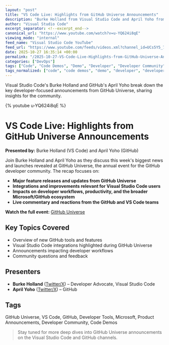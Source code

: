 ```yaml
---
layout: "post"
title: "VS Code Live: Highlights from GitHub Universe Announcements"
description: "Burke Holland from Visual Studio Code and April Yoho from GitHub provide a recap of major announcements from this week's GitHub Universe event. The discussion covers new features, tools, and integrations relevant to developers working with GitHub and Visual Studio Code, with a focus on advancements in developer productivity and ecosystem updates."
author: "Visual Studio Code"
excerpt_separator: <!--excerpt_end-->
canonical_url: "https://www.youtube.com/watch?v=u-YQ624i8qE"
viewing_mode: "internal"
feed_name: "Visual Studio Code YouTube"
feed_url: "https://www.youtube.com/feeds/videos.xml?channel_id=UCs5Y5_7XK8HLDX0SLNwkd3w"
date: 2025-10-27 16:35:14 +00:00
permalink: "/2025-10-27-VS-Code-Live-Highlights-from-GitHub-Universe-Announcements.html"
categories: ["DevOps"]
tags: ["Code", "Code Demos", "Demo", "Developer", "Developer Community", "Developer Tools", "Developerevents", "DevOps", "Event Recap", "GitHub", "GitHub Universe", "Githubuniverse", "Microsoft", "Product Announcements", "Software Developer", "Software Development", "Videos", "VS Code"]
tags_normalized: ["code", "code demos", "demo", "developer", "developer community", "developer tools", "developerevents", "devops", "event recap", "github", "github universe", "githubuniverse", "microsoft", "product announcements", "software developer", "software development", "videos", "vs code"]
---
```


Visual Studio Code's Burke Holland and GitHub's April Yoho break down the key developer-focused announcements from GitHub Universe, sharing insights for the community.<!--excerpt_end-->

{% youtube u-YQ624i8qE %}

# VS Code Live: Highlights from GitHub Universe Announcements

**Presented by:** Burke Holland (VS Code) and April Yoho (GitHub)

Join Burke Holland and April Yoho as they discuss this week's biggest news and launches revealed at GitHub Universe, the annual event for the GitHub developer community. The recap focuses on:

- **Major feature releases and updates from GitHub Universe**
- **Integrations and improvements relevant for Visual Studio Code users**
- **Impacts on developer workflows, productivity, and the broader Microsoft/GitHub ecosystem**
- **Live commentary and reactions from the GitHub and VS Code teams**

**Watch the full event:** [GitHub Universe](https://githubuniverse.com/)

## Key Topics Covered

- Overview of new GitHub tools and features
- Visual Studio Code integrations highlighted during GitHub Universe
- Announcements impacting developer workflows
- Community questions and feedback

## Presenters

- **Burke Holland** ([Twitter/X](https://x.com/burkeholland)) – Developer Advocate, Visual Studio Code
- **April Yoho** ([Twitter/X](https://x.com/TheAprilYoho)) – GitHub

## Tags

GitHub Universe, VS Code, GitHub, Developer Tools, Microsoft, Product Announcements, Developer Community, Code Demos

> Stay tuned for more deep dives into GitHub Universe announcements on the Visual Studio Code and GitHub channels.
